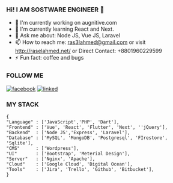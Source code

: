 ### Hi! I AM SOSTWARE ENGINEER 👋
- 🔭 I'm currently working on augnitive.com 
- 🌱 I'm currently learning React and Next.
- 💬 Ask me about: Node JS, Vue JS, Laravel
- 📫 How to reach me: ras3lahmed@gmail.com or visit http://raselahmed.net/ or Direct Contact: +8801960229599
- ⚡ Fun fact: coffee and bugs


### FOLLOW ME
[![facebook](https://user-images.githubusercontent.com/29401466/87295335-d7e8aa80-c526-11ea-99be-ca20ba013a85.png)](https://web.facebook.com/ras3lahmed/)
[![linked](https://user-images.githubusercontent.com/29401466/87295135-935d0f00-c526-11ea-8f5a-208be1bd116d.png)](https://www.linkedin.com/in/imrasel/)

### MY STACK
```
{
"Language" : ['JavaScript','PHP', 'Dart'],
"Frontend" : ['Vue', 'React', 'Flutter', 'Next', ''jQuery'],
"Backend"  : ['Node JS','Express', 'Laravel'],
"Database" : ['MySQL', 'MongoDB', 'Postgresql', 'FIrestore', 'Sqlite'],
"CMS"      : ['Wordpress'],
"UI"       : ['Bootstrap', 'Meterial Design'],
"Server"   : ['Nginx', 'Apache'],
"Cloud"    : ['Google Cloud', 'Digital Ocean'],
"Tools"    : ['Jira', 'Trello', 'Github', 'Bitbucket'],
}
```
